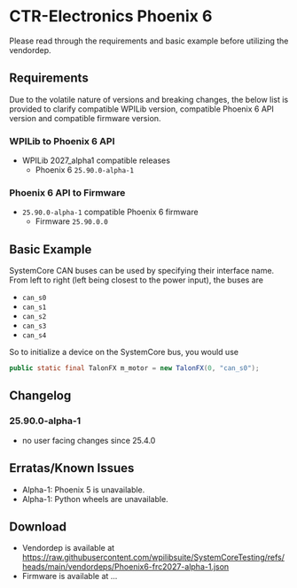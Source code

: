 # CTR-Electronics Phoenix 6

Please read through the requirements and basic example before utilizing the vendordep.

## Requirements

Due to the volatile nature of versions and breaking changes, the below list is provided to clarify compatible WPILib version, compatible Phoenix 6 API version and compatible firmware version.

### WPILib to Phoenix 6 API

- WPILib 2027_alpha1 compatible releases
  - Phoenix 6 `25.90.0-alpha-1`

### Phoenix 6 API to Firmware

- `25.90.0-alpha-1` compatible Phoenix 6 firmware
  - Firmware `25.90.0.0`

## Basic Example

SystemCore CAN buses can be used by specifying their interface name. From left to right (left being closest to the power input), the buses are

- `can_s0`
- `can_s1`
- `can_s2`
- `can_s3`
- `can_s4`

So to initialize a device on the SystemCore bus, you would use 

```java
public static final TalonFX m_motor = new TalonFX(0, "can_s0");
```

## Changelog

### 25.90.0-alpha-1
- no user facing changes since 25.4.0

## Erratas/Known Issues

- Alpha-1: Phoenix 5 is unavailable.
- Alpha-1: Python wheels are unavailable.

## Download
- Vendordep is available at https://raw.githubusercontent.com/wpilibsuite/SystemCoreTesting/refs/heads/main/vendordeps/Phoenix6-frc2027-alpha-1.json
- Firmware is available at ...
